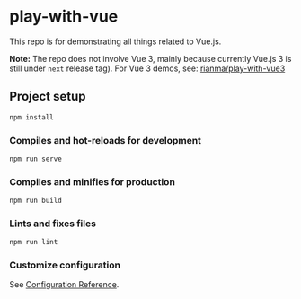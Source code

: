 # play-with-vue

This repo is for demonstrating all things related to Vue.js.

**Note:** The repo does not involve Vue 3, mainly because currently Vue.js 3 is still under `next` release tag). For Vue 3 demos, see: [rianma/play-with-vue3](https://github.com/rianma/play-with-vue3)

## Project setup

```bash
npm install
```

### Compiles and hot-reloads for development

```bash
npm run serve
```

### Compiles and minifies for production

```bash
npm run build
```

### Lints and fixes files

```bash
npm run lint
```

### Customize configuration

See [Configuration Reference](https://cli.vuejs.org/config/).

